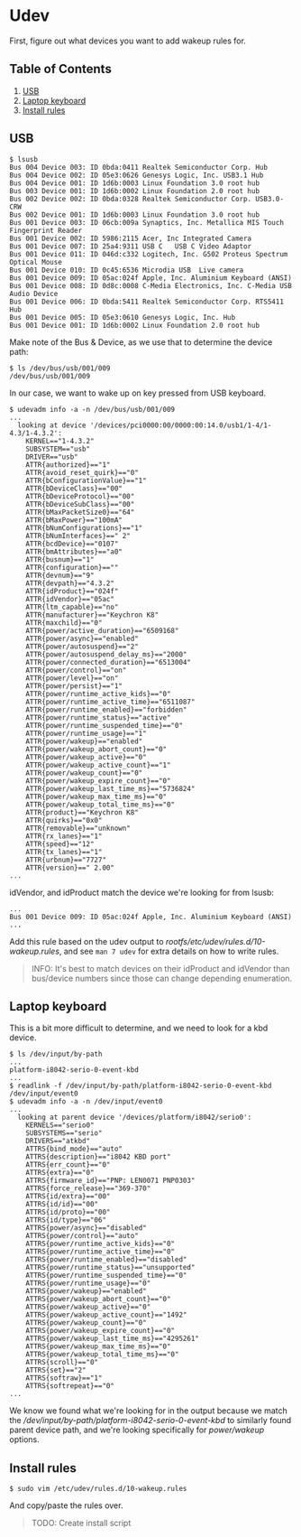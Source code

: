 # Udev

First, figure out what devices you want to add wakeup rules for.

## Table of Contents
1. [USB](#usb)
2. [Laptop keyboard](#laptop-keyboard)
3. [Install rules](#install-rules)

## USB

```
$ lsusb
Bus 004 Device 003: ID 0bda:0411 Realtek Semiconductor Corp. Hub
Bus 004 Device 002: ID 05e3:0626 Genesys Logic, Inc. USB3.1 Hub
Bus 004 Device 001: ID 1d6b:0003 Linux Foundation 3.0 root hub
Bus 003 Device 001: ID 1d6b:0002 Linux Foundation 2.0 root hub
Bus 002 Device 002: ID 0bda:0328 Realtek Semiconductor Corp. USB3.0-CRW
Bus 002 Device 001: ID 1d6b:0003 Linux Foundation 3.0 root hub
Bus 001 Device 003: ID 06cb:009a Synaptics, Inc. Metallica MIS Touch Fingerprint Reader
Bus 001 Device 002: ID 5986:2115 Acer, Inc Integrated Camera
Bus 001 Device 007: ID 25a4:9311 USB C   USB C Video Adaptor      
Bus 001 Device 011: ID 046d:c332 Logitech, Inc. G502 Proteus Spectrum Optical Mouse
Bus 001 Device 010: ID 0c45:6536 Microdia USB  Live camera
Bus 001 Device 009: ID 05ac:024f Apple, Inc. Aluminium Keyboard (ANSI)
Bus 001 Device 008: ID 0d8c:0008 C-Media Electronics, Inc. C-Media USB Audio Device   
Bus 001 Device 006: ID 0bda:5411 Realtek Semiconductor Corp. RTS5411 Hub
Bus 001 Device 005: ID 05e3:0610 Genesys Logic, Inc. Hub
Bus 001 Device 001: ID 1d6b:0002 Linux Foundation 2.0 root hub
```

Make note of the Bus & Device, as we use that to determine the device path:

```
$ ls /dev/bus/usb/001/009
/dev/bus/usb/001/009
```

In our case, we want to wake up on key pressed from USB keyboard.

```
$ udevadm info -a -n /dev/bus/usb/001/009
...
  looking at device '/devices/pci0000:00/0000:00:14.0/usb1/1-4/1-4.3/1-4.3.2':
    KERNEL=="1-4.3.2"
    SUBSYSTEM=="usb"
    DRIVER=="usb"
    ATTR{authorized}=="1"
    ATTR{avoid_reset_quirk}=="0"
    ATTR{bConfigurationValue}=="1"
    ATTR{bDeviceClass}=="00"
    ATTR{bDeviceProtocol}=="00"
    ATTR{bDeviceSubClass}=="00"
    ATTR{bMaxPacketSize0}=="64"
    ATTR{bMaxPower}=="100mA"
    ATTR{bNumConfigurations}=="1"
    ATTR{bNumInterfaces}==" 2"
    ATTR{bcdDevice}=="0107"
    ATTR{bmAttributes}=="a0"
    ATTR{busnum}=="1"
    ATTR{configuration}==""
    ATTR{devnum}=="9"
    ATTR{devpath}=="4.3.2"
    ATTR{idProduct}=="024f"
    ATTR{idVendor}=="05ac"
    ATTR{ltm_capable}=="no"
    ATTR{manufacturer}=="Keychron K8"
    ATTR{maxchild}=="0"
    ATTR{power/active_duration}=="6509168"
    ATTR{power/async}=="enabled"
    ATTR{power/autosuspend}=="2"
    ATTR{power/autosuspend_delay_ms}=="2000"
    ATTR{power/connected_duration}=="6513004"
    ATTR{power/control}=="on"
    ATTR{power/level}=="on"
    ATTR{power/persist}=="1"
    ATTR{power/runtime_active_kids}=="0"
    ATTR{power/runtime_active_time}=="6511087"
    ATTR{power/runtime_enabled}=="forbidden"
    ATTR{power/runtime_status}=="active"
    ATTR{power/runtime_suspended_time}=="0"
    ATTR{power/runtime_usage}=="1"
    ATTR{power/wakeup}=="enabled"
    ATTR{power/wakeup_abort_count}=="0"
    ATTR{power/wakeup_active}=="0"
    ATTR{power/wakeup_active_count}=="1"
    ATTR{power/wakeup_count}=="0"
    ATTR{power/wakeup_expire_count}=="0"
    ATTR{power/wakeup_last_time_ms}=="5736824"
    ATTR{power/wakeup_max_time_ms}=="0"
    ATTR{power/wakeup_total_time_ms}=="0"
    ATTR{product}=="Keychron K8"
    ATTR{quirks}=="0x0"
    ATTR{removable}=="unknown"
    ATTR{rx_lanes}=="1"
    ATTR{speed}=="12"
    ATTR{tx_lanes}=="1"
    ATTR{urbnum}=="7727"
    ATTR{version}==" 2.00"
...
```

idVendor, and idProduct match the device we're looking for from lsusb:

```
...
Bus 001 Device 009: ID 05ac:024f Apple, Inc. Aluminium Keyboard (ANSI)
...
```

Add this rule based on the udev output to _rootfs/etc/udev/rules.d/10-wakeup.rules_,
and see `man 7 udev` for extra details on how to write rules.

> INFO: It's best to match devices on their idProduct and idVendor than
  bus/device numbers since those can change depending enumeration.

## Laptop keyboard

This is a bit more difficult to determine, and we need to look for a kbd device.

```
$ ls /dev/input/by-path
...
platform-i8042-serio-0-event-kbd
...
$ readlink -f /dev/input/by-path/platform-i8042-serio-0-event-kbd
/dev/input/event0
$ udevadm info -a -n /dev/input/event0
...
  looking at parent device '/devices/platform/i8042/serio0':
    KERNELS=="serio0"
    SUBSYSTEMS=="serio"
    DRIVERS=="atkbd"
    ATTRS{bind_mode}=="auto"
    ATTRS{description}=="i8042 KBD port"
    ATTRS{err_count}=="0"
    ATTRS{extra}=="0"
    ATTRS{firmware_id}=="PNP: LEN0071 PNP0303"
    ATTRS{force_release}=="369-370"
    ATTRS{id/extra}=="00"
    ATTRS{id/id}=="00"
    ATTRS{id/proto}=="00"
    ATTRS{id/type}=="06"
    ATTRS{power/async}=="disabled"
    ATTRS{power/control}=="auto"
    ATTRS{power/runtime_active_kids}=="0"
    ATTRS{power/runtime_active_time}=="0"
    ATTRS{power/runtime_enabled}=="disabled"
    ATTRS{power/runtime_status}=="unsupported"
    ATTRS{power/runtime_suspended_time}=="0"
    ATTRS{power/runtime_usage}=="0"
    ATTRS{power/wakeup}=="enabled"
    ATTRS{power/wakeup_abort_count}=="0"
    ATTRS{power/wakeup_active}=="0"
    ATTRS{power/wakeup_active_count}=="1492"
    ATTRS{power/wakeup_count}=="0"
    ATTRS{power/wakeup_expire_count}=="0"
    ATTRS{power/wakeup_last_time_ms}=="4295261"
    ATTRS{power/wakeup_max_time_ms}=="0"
    ATTRS{power/wakeup_total_time_ms}=="0"
    ATTRS{scroll}=="0"
    ATTRS{set}=="2"
    ATTRS{softraw}=="1"
    ATTRS{softrepeat}=="0"
...
```

We know we found what we're looking for in the output because we match
the _/dev/input/by-path/platform-i8042-serio-0-event-kbd_ to similarly found
parent device path, and we're looking specifically for _power/wakeup_ options.

## Install rules
```
$ sudo vim /etc/udev/rules.d/10-wakeup.rules
```

And copy/paste the rules over.

> TODO: Create install script